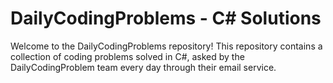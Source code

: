 # DailyCodingProblems - C# Solutions

Welcome to the DailyCodingProblems repository! This repository contains a collection of coding problems solved in C#, asked by the DailyCodingProblem team every day through their email service.